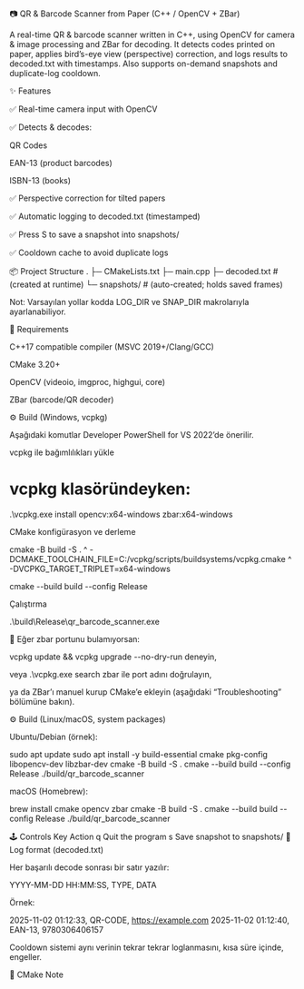 📷 QR & Barcode Scanner from Paper (C++ / OpenCV + ZBar)

A real-time QR & barcode scanner written in C++, using OpenCV for camera & image processing and ZBar for decoding.
It detects codes printed on paper, applies bird’s-eye view (perspective) correction, and logs results to decoded.txt with timestamps. Also supports on-demand snapshots and duplicate-log cooldown.

✨ Features

✅ Real-time camera input with OpenCV

✅ Detects & decodes:

QR Codes

EAN-13 (product barcodes)

ISBN-13 (books)

✅ Perspective correction for tilted papers

✅ Automatic logging to decoded.txt (timestamped)

✅ Press S to save a snapshot into snapshots/

✅ Cooldown cache to avoid duplicate logs

📦 Project Structure
.
├─ CMakeLists.txt
├─ main.cpp
├─ decoded.txt          # (created at runtime)
└─ snapshots/           # (auto-created; holds saved frames)


Not: Varsayılan yollar kodda LOG_DIR ve SNAP_DIR makrolarıyla ayarlanabiliyor.

🧰 Requirements

C++17 compatible compiler (MSVC 2019+/Clang/GCC)

CMake 3.20+

OpenCV (videoio, imgproc, highgui, core)

ZBar (barcode/QR decoder)

⚙️ Build (Windows, vcpkg)

Aşağıdaki komutlar Developer PowerShell for VS 2022’de önerilir.

vcpkg ile bağımlılıkları yükle

# vcpkg klasöründeyken:
.\vcpkg.exe install opencv:x64-windows zbar:x64-windows


CMake konfigürasyon ve derleme

cmake -B build -S . ^
  -DCMAKE_TOOLCHAIN_FILE=C:/vcpkg/scripts/buildsystems/vcpkg.cmake ^
  -DVCPKG_TARGET_TRIPLET=x64-windows

cmake --build build --config Release


Çalıştırma

.\build\Release\qr_barcode_scanner.exe


📌 Eğer zbar portunu bulamıyorsan:

vcpkg update && vcpkg upgrade --no-dry-run deneyin,

veya .\vcpkg.exe search zbar ile port adını doğrulayın,

ya da ZBar’ı manuel kurup CMake’e ekleyin (aşağıdaki “Troubleshooting” bölümüne bakın).

⚙️ Build (Linux/macOS, system packages)

Ubuntu/Debian (örnek):

sudo apt update
sudo apt install -y build-essential cmake pkg-config \
                    libopencv-dev libzbar-dev
cmake -B build -S .
cmake --build build --config Release
./build/qr_barcode_scanner


macOS (Homebrew):

brew install cmake opencv zbar
cmake -B build -S .
cmake --build build --config Release
./build/qr_barcode_scanner

🕹️ Controls
Key	Action
q	Quit the program
s	Save snapshot to snapshots/
📝 Log format (decoded.txt)

Her başarılı decode sonrası bir satır yazılır:

YYYY-MM-DD HH:MM:SS, TYPE, DATA


Örnek:

2025-11-02 01:12:33, QR-CODE, https://example.com
2025-11-02 01:12:40, EAN-13, 9780306406157


Cooldown sistemi aynı verinin tekrar tekrar loglanmasını, kısa süre içinde, engeller.

🧩 CMake Note
